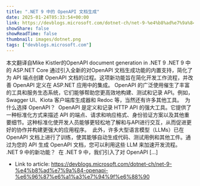 ```yaml
---
title: ".NET 9 中的 OpenAPI 文档生成"
date: 2025-01-24T05:33:54+00:00
link: https://devblogs.microsoft.com/dotnet-ch/net-9-%e4%b8%ad%e7%9a%84-openapi-%e6%96%87%e6%a1%a3%e7%94%9f%e6%88%90
showShare: false
showReadTime: false
thumbnail: images/dotnet.png
tags: ["devblogs.microsoft.com"]
---
```

本文翻译自Mike Kistler的OpenAPI document generation in .NET 9 .NET 9 中的 ASP.NET Core 通过引入全新的对OpenAPI 文档生成功能的内置支持，简化了为 API 端点创建 OpenAPI 文档的过程。这项新功能旨在简化开发工作流程，并改善 OpenAPI 定义在 ASP.NET 应用中的集成。 OpenAPI 的广泛使用催生了丰富的工具和服务生态系统，它们能够帮助您更高效地构建、测试和记录 API。例如，Swagger UI、Kiota 客户端库生成器和 Redoc 等，当然还有许多其他工具。  为什么选择 OpenAPI？  OpenAPI 是定义和记录 HTTP API 的强大工具。它提供了一种标准化方式来描述 API 的端点、请求和响应格式、身份验证方案以及其他重要细节。这种标准化使开发人员能够更轻松地了解和与API进行交互，从而促进更好的协作并构建更强大的应用程序。  此外，许多大型语言模型（LLMs）已在 OpenAPI 文档上进行了训练，使其能够自动生成代码、测试用例和其他工件。通过为您的 API 生成 OpenAPI 文档，您可以利用这些 LLM 来加速开发流程。  .NET 9 中的新功能？  在 .NET 9 中，我们引入了对 OpenAPI […]

- Link to article: https://devblogs.microsoft.com/dotnet-ch/net-9-%e4%b8%ad%e7%9a%84-openapi-%e6%96%87%e6%a1%a3%e7%94%9f%e6%88%90